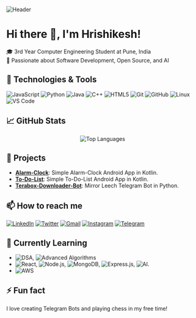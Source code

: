![Header](https://images.unsplash.com/photo-1518770660439-4636190af475?crop=entropy&cs=tinysrgb&fit=max&fm=jpg&ixid=MnwxMjA3fDB8MHxwaG90by1wYWdlfHx8fGVufDB8fHx8&ixlib=rb-1.2.1&q=80&w=1080)

# Hi there 👋, I'm Hrishikesh!

🎓 3rd Year Computer Engineering Student at Pune, India  
🌟 Passionate about Software Development, Open Source, and AI  

## 🔧 Technologies & Tools
![JavaScript](https://img.shields.io/badge/-JavaScript-black?style=flat-square&logo=javascript)
![Python](https://img.shields.io/badge/-Python-black?style=flat-square&logo=python)
![Java](https://img.shields.io/badge/-Java-black?style=flat-square&logo=java)
![C++](https://img.shields.io/badge/-C++-black?style=flat-square&logo=cplusplus)
![HTML5](https://img.shields.io/badge/-HTML5-black?style=flat-square&logo=html5)
![Git](https://img.shields.io/badge/-Git-black?style=flat-square&logo=git)
![GitHub](https://img.shields.io/badge/-GitHub-black?style=flat-square&logo=github)
![Linux](https://img.shields.io/badge/-Linux-black?style=flat-square&logo=linux)
![VS Code](https://img.shields.io/badge/-VS%20Code-black?style=flat-square&logo=visual-studio-code)

## 📈 GitHub Stats
<p align="center">
  <img src="https://github-readme-stats.vercel.app/api/top-langs/?username=Hrishi2861&layout=compact&theme=radical" alt="Top Languages" />
</p>

## 🚀 Projects
- **[Alarm-Clock](https://github.com/Hrishi2861/Alarm-Clock)**: Simple Alarm-Clock Android App in Kotlin.
- **[To-Do-List](https://github.com/Hrishi2861/To-Do-List)**: Simple To-Do-List Android App in Kotlin.
- **[Terabox-Downloader-Bot](https://github.com/Hrishi2861/Terabox-Downloader-Bot)**: Mirror Leech Telegram Bot in Python.

## 📫 How to reach me
[![LinkedIn](https://img.shields.io/badge/LinkedIn-blue?style=flat-square&logo=linkedin)](https://www.linkedin.com/in/hrishikesh-thombare-854348216/)
[![Twitter](https://img.shields.io/badge/Twitter-blue?style=flat-square&logo=twitter)](https://x.com/HrishikeshThom5)
[![Gmail](https://img.shields.io/badge/Gmail-red?style=flat-square&logo=gmail)](mailto:hrishithombare15@gmail.com)
[![Instagram](https://img.shields.io/badge/Instagram-E4405F?style=flat-square&logo=instagram&logoColor=white)](https://instagram.com/___.hrishikesh.___)
[![Telegram](https://img.shields.io/badge/Telegram-2CA5E0?style=flat-square&logo=telegram&logoColor=white)](https://telegram.me/rtx5069)

## 🌱 Currently Learning
- ![DSA](https://img.shields.io/badge/-DSA-black?style=flat-square&logo=databricks), ![Advanced Algorithms](https://img.shields.io/badge/-Advanced%20Algorithms-black?style=flat-square&logo=algolia)
- ![React](https://img.shields.io/badge/-React-black?style=flat-square&logo=react), ![Node.js](https://img.shields.io/badge/-Node.js-black?style=flat-square&logo=node.js), ![MongoDB](https://img.shields.io/badge/-MongoDB-black?style=flat-square&logo=mongodb), ![Express.js](https://img.shields.io/badge/-Express-black?style=flat-square&logo=express), ![AI](https://img.shields.io/badge/-AI-black?style=flat-square&logo=openai).
- ![AWS](https://img.shields.io/badge/-AWS-black?style=flat-square&logo=amazonaws)

## ⚡ Fun fact
I love creating Telegram Bots and playing chess in my free time!
